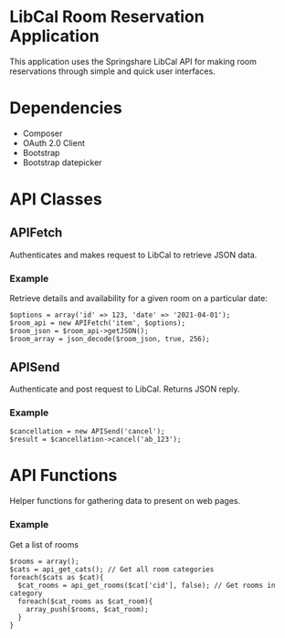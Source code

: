 # LibCal Room Reservation Application
This application uses the Springshare LibCal API for
making room reservations through simple and quick user interfaces.

# Dependencies

* Composer
* OAuth 2.0 Client
* Bootstrap
* Bootstrap datepicker

# API Classes

## APIFetch
Authenticates and makes request to LibCal to retrieve JSON data.

### Example
 Retrieve details and availability for a given room on a particular date:
```
$options = array('id' => 123, 'date' => '2021-04-01');
$room_api = new APIFetch('item', $options);
$room_json = $room_api->getJSON();
$room_array = json_decode($room_json, true, 256);
```

## APISend

Authenticate and post request to LibCal. Returns JSON reply.

### Example
```
$cancellation = new APISend('cancel');
$result = $cancellation->cancel('ab_123');
```

# API Functions
 Helper functions for gathering data to present on web pages.

 ### Example
Get a list of rooms
```
$rooms = array();
$cats = api_get_cats(); // Get all room categories
foreach($cats as $cat){
  $cat_rooms = api_get_rooms($cat['cid'], false); // Get rooms in category
  foreach($cat_rooms as $cat_room){
    array_push($rooms, $cat_room);
  }
}
```
